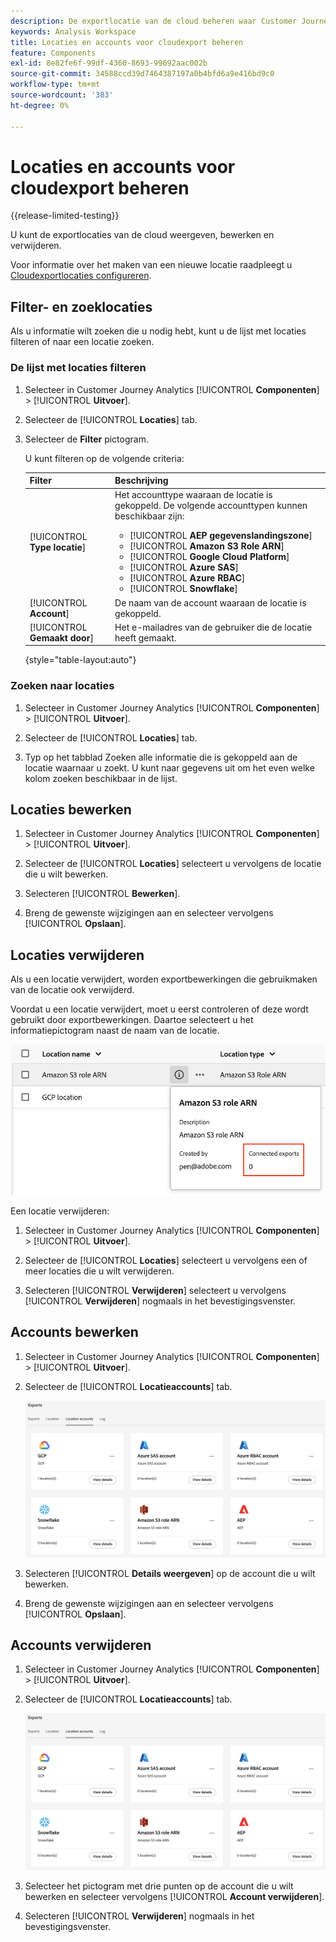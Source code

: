 ```yaml
---
description: De exportlocatie van de cloud beheren waar Customer Journey Analytics-gegevens kunnen worden verzonden
keywords: Analysis Workspace
title: Locaties en accounts voor cloudexport beheren
feature: Components
exl-id: 8e82fe6f-99df-4360-8693-99692aac002b
source-git-commit: 34588ccd39d7464387197a0b4bfd6a9e416bd9c0
workflow-type: tm+mt
source-wordcount: '383'
ht-degree: 0%

---
```


# Locaties en accounts voor cloudexport beheren

{{release-limited-testing}}

U kunt de exportlocaties van de cloud weergeven, bewerken en verwijderen.

Voor informatie over het maken van een nieuwe locatie raadpleegt u [Cloudexportlocaties configureren](/help/components/exports/cloud-export-locations.md).

## Filter- en zoeklocaties

Als u informatie wilt zoeken die u nodig hebt, kunt u de lijst met locaties filteren of naar een locatie zoeken.

### De lijst met locaties filteren

1. Selecteer in Customer Journey Analytics [!UICONTROL **Componenten**] > [!UICONTROL **Uitvoer**].

1. Selecteer de [!UICONTROL **Locaties**] tab.

1. Selecteer de **Filter** pictogram.

   <!-- add screenshot -->

   U kunt filteren op de volgende criteria:

   | Filter | Beschrijving |
   |---------|----------|
   | [!UICONTROL **Type locatie**]<!--should this be changed to Account type?--> | Het accounttype waaraan de locatie is gekoppeld. De volgende accounttypen kunnen beschikbaar zijn: <ul><li>[!UICONTROL **AEP gegevenslandingszone**]</li><li>[!UICONTROL **Amazon S3 Role ARN**]</li><li>[!UICONTROL **Google Cloud Platform**]</li><li>[!UICONTROL **Azure SAS**]</li><li>[!UICONTROL **Azure RBAC**]</li><li>[!UICONTROL **Snowflake**]</li></ul> |
   | [!UICONTROL **Account**] | De naam van de account waaraan de locatie is gekoppeld. |
   | [!UICONTROL **Gemaakt door**] | Het e-mailadres van de gebruiker die de locatie heeft gemaakt. |

   {style="table-layout:auto"}

### Zoeken naar locaties

1. Selecteer in Customer Journey Analytics [!UICONTROL **Componenten**] > [!UICONTROL **Uitvoer**].

1. Selecteer de [!UICONTROL **Locaties**] tab.

1. Typ op het tabblad Zoeken alle informatie die is gekoppeld aan de locatie waarnaar u zoekt. U kunt naar gegevens uit om het even welke kolom zoeken beschikbaar in de lijst.

## Locaties bewerken

1. Selecteer in Customer Journey Analytics [!UICONTROL **Componenten**] > [!UICONTROL **Uitvoer**].

1. Selecteer de [!UICONTROL **Locaties**] selecteert u vervolgens de locatie die u wilt bewerken.

   <!-- add screenshot? -->

1. Selecteren [!UICONTROL **Bewerken**].

1. Breng de gewenste wijzigingen aan en selecteer vervolgens [!UICONTROL **Opslaan**].

## Locaties verwijderen

Als u een locatie verwijdert, worden exportbewerkingen die gebruikmaken van de locatie ook verwijderd.

Voordat u een locatie verwijdert, moet u eerst controleren of deze wordt gebruikt door exportbewerkingen. Daartoe selecteert u het informatiepictogram naast de naam van de locatie.

![verbonden exporten](assets/location-connected-exports.png)

Een locatie verwijderen:

1. Selecteer in Customer Journey Analytics [!UICONTROL **Componenten**] > [!UICONTROL **Uitvoer**].

1. Selecteer de [!UICONTROL **Locaties**] selecteert u vervolgens een of meer locaties die u wilt verwijderen.

   <!-- add screenshot? -->

1. Selecteren [!UICONTROL **Verwijderen**] selecteert u vervolgens [!UICONTROL **Verwijderen**] nogmaals in het bevestigingsvenster.

## Accounts bewerken

1. Selecteer in Customer Journey Analytics [!UICONTROL **Componenten**] > [!UICONTROL **Uitvoer**].

1. Selecteer de [!UICONTROL **Locatieaccounts**] tab.

   ![Accounts-pagina](assets/account-page.png)

1. Selecteren [!UICONTROL **Details weergeven**] op de account die u wilt bewerken.

1. Breng de gewenste wijzigingen aan en selecteer vervolgens [!UICONTROL **Opslaan**].

## Accounts verwijderen

1. Selecteer in Customer Journey Analytics [!UICONTROL **Componenten**] > [!UICONTROL **Uitvoer**].

1. Selecteer de [!UICONTROL **Locatieaccounts**] tab.

   ![Accounts-pagina](assets/account-page.png)

1. Selecteer het pictogram met drie punten op de account die u wilt bewerken en selecteer vervolgens [!UICONTROL **Account verwijderen**].

1. Selecteren [!UICONTROL **Verwijderen**] nogmaals in het bevestigingsvenster.

